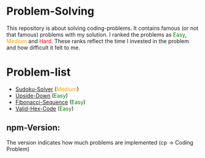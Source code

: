 # Problem-Solving
This repository is about solving coding-problems. It contains famous (or not that famous) problems with my solution. I ranked the problems as <span style="color:green">Easy</span>, <span style="color:orange">Medium</span> and <span style="color:red">Hard</span>. These ranks reflect the time I invested in the problem and how difficult it felt to me.

# Problem-list
- [Sudoku-Solver](./Problems/Sudoku-Solver/README.md) (<span style="color:orange">Medium</span>)
- [Upside-Down](./Problems/Upside-Down/README.md) (<span style="color:green">Easy</span>)
- [Fibonacci-Sequence](./Problems/Fibonacci-Sequence/README.md) (<span style="color:green">Easy</span>)
- [Valid-Hex-Code](./Problems/Valid-Hex-Code/README.md) (<span style="color:green">Easy</span>)

## npm-Version:
The version indicates how much problems are implemented (cp -> Coding Problem)